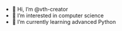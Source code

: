 - 👋 Hi, I’m @vth-creator
- 👀 I’m interested in computer science
- 🌱 I’m currently learning advanced Python

<!---
vth-creator/vth-creator is a ✨ special ✨ repository because its `README.md` (this file) appears on your GitHub profile.
You can click the Preview link to take a look at your changes.
--->

